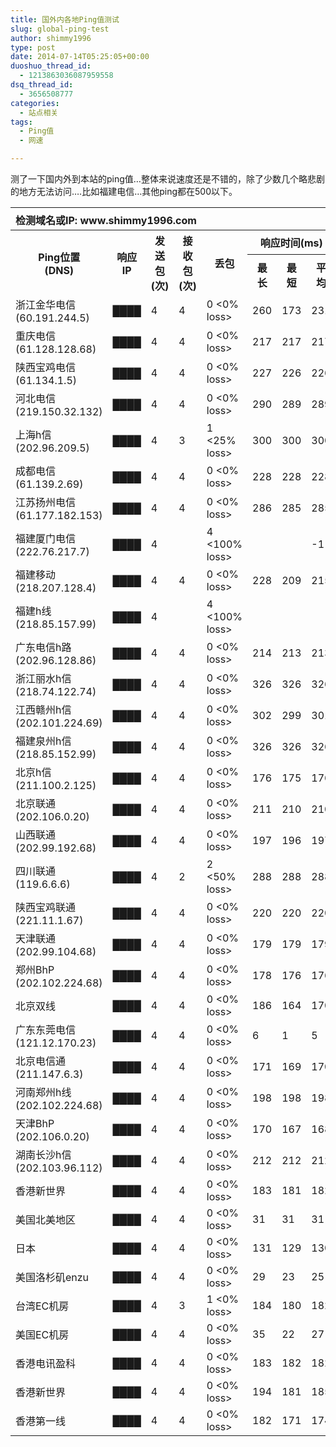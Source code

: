 ```yaml
---
title: 国外内各地Ping值测试
slug: global-ping-test
author: shimmy1996
type: post
date: 2014-07-14T05:25:05+00:00
duoshuo_thread_id:
  - 1213863036087959558
dsq_thread_id:
  - 3656508777
categories:
  - 站点相关
tags:
  - Ping值
  - 网速

---
```

测了一下国内外到本站的ping值&#8230;整体来说速度还是不错的，除了少数几个略悲剧的地方无法访问&#8230;.比如福建电信&#8230;其他ping都在500以下。

<table class="pingResultTable">
  <tr>
    <th colspan="10">
      <span style="float: left; padding-top: 3px;">检测域名或IP: www.shimmy1996.com</span>
    </th>
  </tr>
  <tr>
    <th rowspan="2" width="95">
      Ping位置<br /> (DNS)
    </th>    <th rowspan="2" width="160">
      响应IP
    </th>    <th rowspan="2" width="80">
      发送包(次)
    </th>    <th rowspan="2" width="80">
      接收包(次)
    </th>    <th rowspan="2" width="110">
      丢包
    </th>    <th colspan="3" width="200">
      响应时间(ms)
    </th>
  </tr>
  <tr>
    <th width="50">
      最长
    </th>    <th width="50">
      最短
    </th>    <th width="50">
      平均
    </th>
  </tr>
  <tr>
    <td width="115">
      浙江金华电信<br /> (60.191.244.5)
    </td>    <td title="数据删除" width="160">
      ████
    </td>    <td width="80">
      4
    </td>    <td width="80">
      4
    </td>    <td width="110">
      0 <0% loss>
    </td>    <td width="50">
      260
    </td>    <td width="50">
      173
    </td>    <td width="50">
      231
    </td>
  </tr>
  <tr class="pingResultTableTr">
    <td width="115">
      重庆电信<br /> (61.128.128.68)
    </td>    <td title="数据删除" width="160">
      ████
    </td>    <td width="80">
      4
    </td>    <td width="80">
      4
    </td>    <td width="110">
      0 <0% loss>
    </td>    <td width="50">
      217
    </td>    <td width="50">
      217
    </td>    <td width="50">
      217
    </td>
  </tr>

  <tr>
    <td width="115">
      陕西宝鸡电信<br /> (61.134.1.5)
    </td>    <td title="数据删除" width="160">
      ████
    </td>    <td width="80">
      4
    </td>    <td width="80">
      4
    </td>    <td width="110">
      0 <0% loss>
    </td>    <td width="50">
      227
    </td>    <td width="50">
      226
    </td>    <td width="50">
      226
    </td>
  </tr>
  <tr class="pingResultTableTr">
    <td width="115">
      河北电信<br /> (219.150.32.132)
    </td>    <td title="数据删除" width="160">
      ████
    </td>    <td width="80">
      4
    </td>    <td width="80">
      4
    </td>    <td width="110">
      0 <0% loss>
    </td>    <td width="50">
      290
    </td>    <td width="50">
      289
    </td>    <td width="50">
      289
    </td>
  </tr>
  <tr>
    <td width="115">
      上海h信<br /> (202.96.209.5)
    </td>    <td title="数据删除" width="160">
      ████
    </td>    <td width="80">
      4
    </td>    <td width="80">
      3
    </td>    <td width="110">
      1 <25% loss>
    </td>    <td width="50">
      300
    </td>    <td width="50">
      300
    </td>    <td width="50">
      300
    </td>
  </tr>
  <tr class="pingResultTableTr">
    <td width="115">
      成都电信<br /> (61.139.2.69)
    </td>    <td title="数据删除" width="160">
      ████
    </td>    <td width="80">
      4
    </td>    <td width="80">
      4
    </td>    <td width="110">
      0 <0% loss>
    </td>    <td width="50">
      228
    </td>    <td width="50">
      228
    </td>    <td width="50">
      228
    </td>
  </tr>
  <tr>
    <td width="115">
      江苏扬州电信<br /> (61.177.182.153)
    </td>    <td title="数据删除" width="160">
      ████
    </td>    <td width="80">
      4
    </td>    <td width="80">
      4
    </td>    <td width="110">
      0 <0% loss>
    </td>    <td width="50">
      286
    </td>    <td width="50">
      285
    </td>    <td width="50">
      285
    </td>
  </tr>
  <tr class="pingResultTableTr">
    <td width="115">
      福建厦门电信<br /> (222.76.217.7)
    </td>    <td title="数据删除" width="160">
      ████
    </td>    <td width="80">
      4
    </td>    <td width="80">
    </td>    <td width="110">
      4 <100% loss>
    </td>    <td width="50">
    </td>    <td width="50">
    </td>    <td width="50">
      -1
    </td>
  </tr>
  <tr>
    <td width="115">
      福建移动<br /> (218.207.128.4)
    </td>    <td title="数据删除" width="160">
      ████
    </td>    <td width="80">
      4
    </td>    <td width="80">
      4
    </td>    <td width="110">
      0 <0% loss>
    </td>    <td width="50">
      228
    </td>    <td width="50">
      209
    </td>    <td width="50">
      215
    </td>
  </tr>
  <tr class="pingResultTableTr">
    <td width="115">
      福建h线<br /> (218.85.157.99)
    </td>    <td title="数据删除" width="160">
      ████
    </td>    <td width="80">
      4
    </td>    <td width="80">
    </td>    <td width="110">
      4 <100% loss>
    </td>    <td width="50">
    </td>    <td width="50">
    </td>    <td width="50">
    </td>
  </tr>
  <tr>
    <td width="115">
      广东电信h路<br /> (202.96.128.86)
    </td>    <td title="数据删除" width="160">
      ████
    </td>    <td width="80">
      4
    </td>    <td width="80">
      4
    </td>    <td width="110">
      0 <0% loss>
    </td>    <td width="50">
      214
    </td>    <td width="50">
      213
    </td>    <td width="50">
      213
    </td>
  </tr>
  <tr class="pingResultTableTr">
    <td width="115">
      浙江丽水h信<br /> (218.74.122.74)
    </td>    <td title="数据删除" width="160">
      ████
    </td>    <td width="80">
      4
    </td>    <td width="80">
      4
    </td>    <td width="110">
      0 <0% loss>
    </td>    <td width="50">
      326
    </td>    <td width="50">
      326
    </td>    <td width="50">
      326
    </td>
  </tr>  <tr>
    <td width="115">
      江西赣州h信<br /> (202.101.224.69)
    </td>    <td title="数据删除" width="160">
      ████
    </td>    <td width="80">
      4
    </td>    <td width="80">
      4
    </td>    <td width="110">
      0 <0% loss>
    </td>    <td width="50">
      302
    </td>    <td width="50">
      299
    </td>    <td width="50">
      301
    </td>
  </tr>  <tr class="pingResultTableTr">
    <td width="115">
      福建泉州h信<br /> (218.85.152.99)
    </td>    <td title="数据删除" width="160">
      ████
    </td>    <td width="80">
      4
    </td>    <td width="80">
      4
    </td>    <td width="110">
      0 <0% loss>
    </td>    <td width="50">
      326
    </td>    <td width="50">
      326
    </td>    <td width="50">
      326
    </td>
  </tr>  <tr>
    <td width="115">
      北京h信<br /> (211.100.2.125)
    </td>    <td title="数据删除" width="160">
      ████
    </td>    <td width="80">
      4
    </td>    <td width="80">
      4
    </td>    <td width="110">
      0 <0% loss>
    </td>    <td width="50">
      176
    </td>    <td width="50">
      175
    </td>    <td width="50">
      176
    </td>
  </tr>  <tr class="pingResultTableTr">
    <td width="115">
      北京联通<br /> (202.106.0.20)
    </td>    <td title="数据删除" width="160">
      ████
    </td>    <td width="80">
      4
    </td>    <td width="80">
      4
    </td>    <td width="110">
      0 <0% loss>
    </td>    <td width="50">
      211
    </td>    <td width="50">
      210
    </td>    <td width="50">
      210
    </td>
  </tr>  <tr>
    <td width="115">
      山西联通<br /> (202.99.192.68)
    </td>    <td title="数据删除" width="160">
      ████
    </td>    <td width="80">
      4
    </td>    <td width="80">
      4
    </td>    <td width="110">
      0 <0% loss>
    </td>    <td width="50">
      197
    </td>    <td width="50">
      196
    </td>    <td width="50">
      197
    </td>
  </tr>  <tr class="pingResultTableTr">
    <td width="115">
      四川联通<br /> (119.6.6.6)
    </td>    <td title="数据删除" width="160">
      ████
    </td>    <td width="80">
      4
    </td>    <td width="80">
      2
    </td>    <td width="110">
      2 <50% loss>
    </td>    <td width="50">
      288
    </td>    <td width="50">
      288
    </td>    <td width="50">
      288
    </td>
  </tr>  <tr>
    <td width="115">
      陕西宝鸡联通<br /> (221.11.1.67)
    </td>    <td title="数据删除" width="160">
      ████
    </td>    <td width="80">
      4
    </td>    <td width="80">
      4
    </td>    <td width="110">
      0 <0% loss>
    </td>    <td width="50">
      220
    </td>    <td width="50">
      220
    </td>    <td width="50">
      220
    </td>
  </tr>  <tr class="pingResultTableTr">
    <td width="115">
      天津联通<br /> (202.99.104.68)
    </td>    <td title="数据删除" width="160">
      ████
    </td>    <td width="80">
      4
    </td>    <td width="80">
      4
    </td>    <td width="110">
      0 <0% loss>
    </td>    <td width="50">
      179
    </td>    <td width="50">
      179
    </td>    <td width="50">
      179
    </td>
  </tr>  <tr>
    <td width="115">
      郑州BhP<br /> (202.102.224.68)
    </td>    <td title="数据删除" width="160">
      ████
    </td>    <td width="80">
      4
    </td>    <td width="80">
      4
    </td>    <td width="110">
      0 <0% loss>
    </td>    <td width="50">
      178
    </td>    <td width="50">
      176
    </td>    <td width="50">
      176
    </td>
  </tr>  <tr class="pingResultTableTr">
    <td width="115">
      北京双线
    </td>    <td title="数据删除" width="160">
      ████
    </td>    <td width="80">
      4
    </td>    <td width="80">
      4
    </td>    <td width="110">
      0 <0% loss>
    </td>    <td width="50">
      186
    </td>    <td width="50">
      164
    </td>    <td width="50">
      170
    </td>
  </tr>  <tr>
    <td width="115">
      广东东莞电信<br /> (121.12.170.23)
    </td>    <td title="数据删除" width="160">
      ████
    </td>    <td width="80">
      4
    </td>    <td width="80">
      4
    </td>    <td width="110">
      0 <0% loss>
    </td>    <td width="50">
      6
    </td>    <td width="50">
      1
    </td>    <td width="50">
      5
    </td>
  </tr>  <tr class="pingResultTableTr">
    <td width="115">
      北京电信通<br /> (211.147.6.3)
    </td>    <td title="数据删除" width="160">
      ████
    </td>    <td width="80">
      4
    </td>    <td width="80">
      4
    </td>    <td width="110">
      0 <0% loss>
    </td>    <td width="50">
      171
    </td>    <td width="50">
      169
    </td>    <td width="50">
      170
    </td>
  </tr>  <tr>
    <td width="115">
      河南郑州h线<br /> (202.102.224.68)
    </td>    <td title="数据删除" width="160">
      ████
    </td>    <td width="80">
      4
    </td>    <td width="80">
      4
    </td>    <td width="110">
      0 <0% loss>
    </td>    <td width="50">
      198
    </td>    <td width="50">
      198
    </td>    <td width="50">
      198
    </td>
  </tr>  <tr class="pingResultTableTr">
    <td width="115">
      天津BhP<br /> (202.106.0.20)
    </td>    <td title="数据删除" width="160">
      ████
    </td>    <td width="80">
      4
    </td>    <td width="80">
      4
    </td>    <td width="110">
      0 <0% loss>
    </td>    <td width="50">
      170
    </td>    <td width="50">
      167
    </td>    <td width="50">
      168
    </td>
  </tr>  <tr>
    <td width="115">
      湖南长沙h信<br /> (202.103.96.112)
    </td>    <td title="数据删除" width="160">
      ████
    </td>    <td width="80">
      4
    </td>    <td width="80">
      4
    </td>    <td width="110">
      0 <0% loss>
    </td>    <td width="50">
      212
    </td>    <td width="50">
      212
    </td>    <td width="50">
      212
    </td>
  </tr>  <tr class="pingResultTableTr">
    <td width="115">
      香港新世界
    </td>    <td title="数据删除" width="160">
      ████
    </td>    <td width="80">
      4
    </td>    <td width="80">
      4
    </td>    <td width="110">
      0 <0% loss>
    </td>    <td width="50">
      183
    </td>    <td width="50">
      181
    </td>    <td width="50">
      182
    </td>
  </tr>  <tr>
    <td width="115">
      美国北美地区
    </td>    <td title="数据删除" width="160">
      ████
    </td>    <td width="80">
      4
    </td>    <td width="80">
      4
    </td>    <td width="110">
      0 <0% loss>
    </td>    <td width="50">
      31
    </td>    <td width="50">
      31
    </td>    <td width="50">
      31
    </td>
  </tr>  <tr class="pingResultTableTr">
    <td width="115">
      日本
    </td>    <td title="数据删除" width="160">
      ████
    </td>    <td width="80">
      4
    </td>    <td width="80">
      4
    </td>    <td width="110">
      0 <0% loss>
    </td>    <td width="50">
      131
    </td>    <td width="50">
      129
    </td>    <td width="50">
      130
    </td>
  </tr>  <tr>
    <td width="115">
      美国洛杉矶enzu
    </td>    <td title="数据删除" width="160">
      ████
    </td>    <td width="80">
      4
    </td>    <td width="80">
      4
    </td>    <td width="110">
      0 <0% loss>
    </td>    <td width="50">
      29
    </td>    <td width="50">
      23
    </td>    <td width="50">
      25
    </td>
  </tr>  <tr class="pingResultTableTr">
    <td width="115">
      台湾EC机房
    </td>    <td title="数据删除" width="160">
      ████
    </td>    <td width="80">
      4
    </td>    <td width="80">
      3
    </td>    <td width="110">
      1 <0% loss>
    </td>    <td width="50">
      184
    </td>    <td width="50">
      180
    </td>    <td width="50">
      182
    </td>
  </tr>  <tr>
    <td width="115">
      美国EC机房
    </td>    <td title="数据删除" width="160">
      ████
    </td>    <td width="80">
      4
    </td>    <td width="80">
      4
    </td>    <td width="110">
      0 <0% loss>
    </td>    <td width="50">
      35
    </td>    <td width="50">
      22
    </td>    <td width="50">
      27
    </td>
  </tr>  <tr class="pingResultTableTr">
    <td width="115">
      香港电讯盈科
    </td>    <td title="数据删除" width="160">
      ████
    </td>    <td width="80">
      4
    </td>    <td width="80">
      4
    </td>    <td width="110">
      0 <0% loss>
    </td>    <td width="50">
      183
    </td>    <td width="50">
      182
    </td>    <td width="50">
      182
    </td>
  </tr>  <tr>
    <td width="115">
      香港新世界
    </td>    <td title="数据删除" width="160">
      ████
    </td>    <td width="80">
      4
    </td>    <td width="80">
      4
    </td>    <td width="110">
      0 <0% loss>
    </td>    <td width="50">
      194
    </td>    <td width="50">
      181
    </td>    <td width="50">
      185
    </td>
  </tr>  <tr class="pingResultTableTr">
    <td width="115">
      香港第一线
    </td>    <td title="数据删除" width="160">
      ████
    </td>    <td width="80">
      4
    </td>    <td width="80">
      4
    </td>    <td width="110">
      0 <0% loss>
    </td>    <td width="50">
      182
    </td>    <td width="50">
      171
    </td>    <td width="50">
      174
    </td>
  </tr>
</table>
